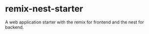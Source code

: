 # remix-nest-starter
A web application starter with the remix for frontend and the nest for backend.

